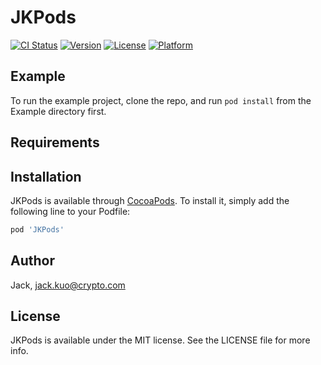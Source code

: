 # JKPods

[![CI Status](https://img.shields.io/travis/Jack/JKPods.svg?style=flat)](https://travis-ci.org/Jack/JKPods)
[![Version](https://img.shields.io/cocoapods/v/JKPods.svg?style=flat)](https://cocoapods.org/pods/JKPods)
[![License](https://img.shields.io/cocoapods/l/JKPods.svg?style=flat)](https://cocoapods.org/pods/JKPods)
[![Platform](https://img.shields.io/cocoapods/p/JKPods.svg?style=flat)](https://cocoapods.org/pods/JKPods)

## Example

To run the example project, clone the repo, and run `pod install` from the Example directory first.

## Requirements

## Installation

JKPods is available through [CocoaPods](https://cocoapods.org). To install
it, simply add the following line to your Podfile:

```ruby
pod 'JKPods'
```

## Author

Jack, jack.kuo@crypto.com

## License

JKPods is available under the MIT license. See the LICENSE file for more info.
